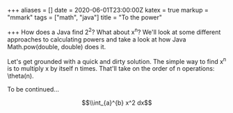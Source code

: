 +++
aliases = []
date = 2020-06-01T23:00:00Z
katex = true
markup = "mmark"
tags = ["math", "java"]
title = "To the power"

+++
How does a Java find 2<sup>2</sup>? What about x<sup>n</sup>? We'll look at some different approaches to calculating powers and take a look at how Java Math.pow(double, double) does it.

Let's get grounded with a quick and dirty solution. The simple way to find x<sup>n</sup> is to multiply x by itself n times. That'll take on the order of n operations: \\theta(n).

To be continued...

$$\\int_{a}^{b} x^2 dx$$